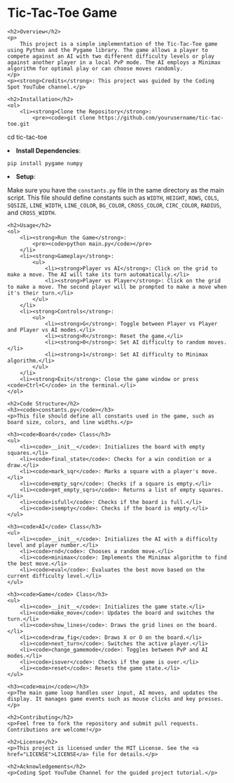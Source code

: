 <!DOCTYPE html>
<html lang="en">
<head>
    <meta charset="UTF-8">
    <meta name="viewport" content="width=device-width, initial-scale=1.0">
    <title>README</title>
</head>
<body>
    <h1>Tic-Tac-Toe Game</h1>

    <h2>Overview</h2>
    <p>
        This project is a simple implementation of the Tic-Tac-Toe game using Python and the Pygame library. The game allows a player to compete against an AI with two different difficulty levels or play against another player in a local PvP mode. The AI employs a Minimax algorithm for optimal play or can choose moves randomly.
    </p>
    <p><strong>Credits</strong>: This project was guided by the Coding Spot YouTube channel.</p>

    <h2>Installation</h2>
    <ol>
        <li><strong>Clone the Repository</strong>:
            <pre><code>git clone https://github.com/yourusername/tic-tac-toe.git
cd tic-tac-toe</code></pre>
        </li>
        <li><strong>Install Dependencies</strong>:
            <pre><code>pip install pygame numpy</code></pre>
        </li>
        <li><strong>Setup</strong>:
            <p>Make sure you have the <code>constants.py</code> file in the same directory as the main script. This file should define constants such as <code>WIDTH</code>, <code>HEIGHT</code>, <code>ROWS</code>, <code>COLS</code>, <code>SQSIZE</code>, <code>LINE_WIDTH</code>, <code>LINE_COLOR</code>, <code>BG_COLOR</code>, <code>CROSS_COLOR</code>, <code>CIRC_COLOR</code>, <code>RADIUS</code>, and <code>CROSS_WIDTH</code>.</p>
        </li>
    </ol>

    <h2>Usage</h2>
    <ol>
        <li><strong>Run the Game</strong>:
            <pre><code>python main.py</code></pre>
        </li>
        <li><strong>Gameplay</strong>:
            <ul>
                <li><strong>Player vs AI</strong>: Click on the grid to make a move. The AI will take its turn automatically.</li>
                <li><strong>Player vs Player</strong>: Click on the grid to make a move. The second player will be prompted to make a move when it's their turn.</li>
            </ul>
        </li>
        <li><strong>Controls</strong>:
            <ul>
                <li><strong>G</strong>: Toggle between Player vs Player and Player vs AI modes.</li>
                <li><strong>R</strong>: Reset the game.</li>
                <li><strong>0</strong>: Set AI difficulty to random moves.</li>
                <li><strong>1</strong>: Set AI difficulty to Minimax algorithm.</li>
            </ul>
        </li>
        <li><strong>Exit</strong>: Close the game window or press <code>Ctrl+C</code> in the terminal.</li>
    </ol>

    <h2>Code Structure</h2>
    <h3><code>constants.py</code></h3>
    <p>This file should define all constants used in the game, such as board size, colors, and line widths.</p>

    <h3><code>Board</code> Class</h3>
    <ul>
        <li><code>__init__</code>: Initializes the board with empty squares.</li>
        <li><code>final_state</code>: Checks for a win condition or a draw.</li>
        <li><code>mark_sqr</code>: Marks a square with a player's move.</li>
        <li><code>empty_sqr</code>: Checks if a square is empty.</li>
        <li><code>get_empty_sqrs</code>: Returns a list of empty squares.</li>
        <li><code>isfull</code>: Checks if the board is full.</li>
        <li><code>isempty</code>: Checks if the board is empty.</li>
    </ul>

    <h3><code>AI</code> Class</h3>
    <ul>
        <li><code>__init__</code>: Initializes the AI with a difficulty level and player number.</li>
        <li><code>rnd</code>: Chooses a random move.</li>
        <li><code>minimax</code>: Implements the Minimax algorithm to find the best move.</li>
        <li><code>eval</code>: Evaluates the best move based on the current difficulty level.</li>
    </ul>

    <h3><code>Game</code> Class</h3>
    <ul>
        <li><code>__init__</code>: Initializes the game state.</li>
        <li><code>make_move</code>: Updates the board and switches the turn.</li>
        <li><code>show_lines</code>: Draws the grid lines on the board.</li>
        <li><code>draw_fig</code>: Draws X or O on the board.</li>
        <li><code>next_turn</code>: Switches the active player.</li>
        <li><code>change_gamemode</code>: Toggles between PvP and AI modes.</li>
        <li><code>isover</code>: Checks if the game is over.</li>
        <li><code>reset</code>: Resets the game state.</li>
    </ul>

    <h3><code>main</code></h3>
    <p>The main game loop handles user input, AI moves, and updates the display. It manages game events such as mouse clicks and key presses.</p>

    <h2>Contributing</h2>
    <p>Feel free to fork the repository and submit pull requests. Contributions are welcome!</p>

    <h2>License</h2>
    <p>This project is licensed under the MIT License. See the <a href="LICENSE">LICENSE</a> file for details.</p>

    <h2>Acknowledgements</h2>
    <p>Coding Spot YouTube Channel for the guided project tutorial.</p>
</body>
</html>
